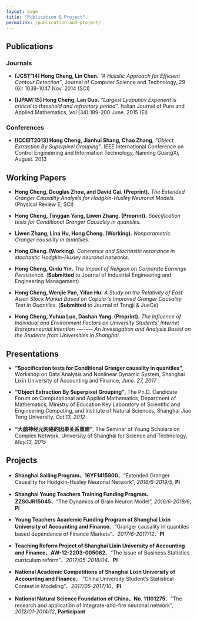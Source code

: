```yaml
---
layout: page
title: "Publication & Project"
permalink: /publication-and-project/
---
```


## Publications

### Journals

* **[JCST’14] Hong Cheng, Lin Chen.** *“A Holistic Approach for Efficient Contour
Detection”*, Journal of Computer Science and Technology, 29 (6): 1038-1047 Nov.
2014 (SCI)

* **[IJPAM’15] Hong Cheng, Lan Guo.** *“Largest Lyapunov Exponent is critical to
threshold and refractory period”*. Italian Journal of Pure and Applied
Mathematics, Vol (34):189-200 June. 2015 (EI)

### Conferences

* **[ICCEIT2013] Hong Cheng, Jianhui Shang, Chao Zhang**, *“Object Extraction By
Superpixel Grouping”*. IEEE International Conference on Control Engineering and
Information Technology, Nanning GuangXi, August. 2013

## Working Papers

* **Hong Cheng, Douglas Zhou, and David Cai. (Preprint).** *The Extended Granger Causality Analysis for Hodgkin-Huxley Neuronal Models.*(Physical Review E, SCI)

* **Hong Cheng, Tinggan Yang, Liwen Zhang. (Preprint).** *Specification tests for Conditional Granger Causality in quantiles.*

* **Liwen Zhang, Lina Hu, Hong Cheng. (Working).** *Nonparametric Granger causality in quantiles.*

* **Hong Cheng. (Working).** *Coherence and Stochastic resonance in stochastic Hodgkin-Huxley neuronal networks.*

* **Hong Cheng, Qinlu Yin.** *The Impact of Religion on Corporate Earnings Persistence.* (**Submitted** to Journal of Industrial Engineering and Engineering Management)

* **Hong Cheng, Wenjie Pan, Yifan Hu.** *A Study on the Relativity of East Asian Stock Market Based on Copula 's Improved Granger Causality Test in Quantiles.* (**Submitted** to Journal of Tongji & JueCe) 

* **Hong Cheng, Yuhua Luo, Dashan Yang. (Preprint).** *The Influence of Individual and Environment Factors on University Students’ Internet Entrepreneurial Intention ------- An Investigation and Analysis Based on the Students from Universities in Shanghai.* 

## Presentations

* **“Specification tests for Conditional Granger causality in quantiles”**, Workshop on Data Analysis and Nonlinear Dynamic System, Shanghai Lixin University of Accounting and Finance, *June. 27, 2017* 

* **“Object Extraction By Superpixel Grouping”**, The Ph.D. Candidate Forum on Computational and Applied Mathematics, Department of Mathematics, Ministry of Education Key Laboratory of Scientific and Engineering Computing, and Institute of Natural Sciences, Shanghai Jiao Tong University, *Oct.13, 2012*

* **“大脑神经元网络的因果关系重建”**, The Seminar of Young Scholars on Complex Network, University of Shanghai for Science and Technology, *May.13, 2015*

## Projects

* **Shanghai Sailing Program、16YF1415900**、“Extended Granger Causality for Hodgkin-Huxley Neuronal Network”, *2016/6-2019/5*, **PI**

* **Shanghai Young Teachers Training Funding Program、ZZSGJR15045**、“The Dynamics of Brain Neuron Model”, *2016/6-2018/6*, **PI**

* **Young Teachers Academic Funding Program of Shanghai Lixin University of Accounting and Finance**、“Granger causality in quantiles based dependence of Finance Markets”、*2017/6-2017/12*、**PI** 

* **Teaching Reform Project of Shanghai Lixin University of Accounting and Finance、AW-12-2203-005062**、“The issue of Business Statistics curriculum reform”、*2017/05-2018/04*、**PI** 

* **National Academic Competitions of Shanghai Lixin University of Accounting and Finance**、 “China University Student’s Statistical Contest in Modeling”、*2017/05-2017/10*、**PI** 

* **National Natural Science Foundation of China、No. 11101275**、“The research and application of integrate-and-fire neuronal network”, *2012/01-2014/12*, **Participant**


